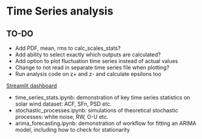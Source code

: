 # Time Series analysis

## TO-DO
- Add PDF, mean, rms to calc_scales_stats?
- Add ability to select exactly which outputs are calculated?
- Add option to plot fluctuation time series instead of actual values
- Change to not read in separate time series file when plotting?
- Run analysis code on z+ and z- and calculate epsilons too

[Streamlit dashboard](https://daniel-wrench-time-series-analysis-ts-dashboard-4a8iw8.streamlitapp.com/)

- time_series_stats.ipynb: demonstration of key time series statistics on solar wind dataset: ACF, SFn, PSD etc.
- stochastic_processes.ipynb: simulations of theoretical stochastic processes: white noise, RW, O-U etc.
- arima_forecasting.ipynb: demonstration of workflow for fitting an ARIMA model, including how to check for stationarity
